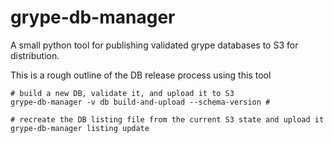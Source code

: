# grype-db-manager

A small python tool for publishing validated grype databases to S3 for distribution.


This is a rough outline of the DB release process using this tool
```
# build a new DB, validate it, and upload it to S3
grype-db-manager -v db build-and-upload --schema-version #

# recreate the DB listing file from the current S3 state and upload it
grype-db-manager listing update
```
